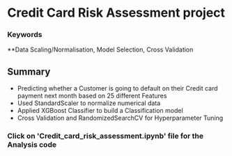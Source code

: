 # Credit Card Risk Assessment project

### Keywords
**Data Scaling/Normalisation, Model Selection, Cross Validation 

## Summary
* Predicting whether a Customer is going to default on their Credit card payment next month based on 25 different Features
* Used StandardScaler to normalize numerical data 
* Applied XGBoost Classifier to build a Classification model
* Cross Validation and RandomizedSearchCV for Hyperparameter Tuning


### Click on 'Credit_card_risk_assessment.ipynb' file for the Analysis code
